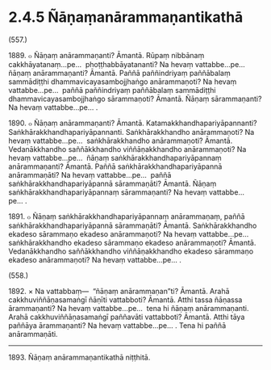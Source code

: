 # 2.4.5 Ñāṇaṃanārammaṇantikathā

(557.)

1889\. ๐ Ñāṇaṃ anārammaṇanti? Āmantā. Rūpaṃ nibbānaṃ cakkhāyatanaṃ…pe…  phoṭṭhabbāyatananti? Na hevaṃ vattabbe…pe…  ñāṇaṃ anārammaṇanti? Āmantā. Paññā paññindriyaṃ paññābalaṃ sammādiṭṭhi dhammavicayasambojjhaṅgo anārammaṇoti? Na hevaṃ vattabbe…pe…  paññā paññindriyaṃ paññābalaṃ sammādiṭṭhi dhammavicayasambojjhaṅgo sārammaṇoti? Āmantā. Ñāṇaṃ sārammaṇanti? Na hevaṃ vattabbe…pe… .

1890\. ๐ Ñāṇaṃ anārammaṇanti? Āmantā. Katamakkhandhapariyāpannanti? Saṅkhārakkhandhapariyāpannanti. Saṅkhārakkhandho anārammaṇoti? Na hevaṃ vattabbe…pe…  saṅkhārakkhandho anārammaṇoti? Āmantā. Vedanākkhandho saññākkhandho viññāṇakkhandho anārammaṇoti? Na hevaṃ vattabbe…pe…  ñāṇaṃ saṅkhārakkhandhapariyāpannaṃ anārammaṇanti? Āmantā. Paññā saṅkhārakkhandhapariyāpannā anārammaṇāti? Na hevaṃ vattabbe…pe…  paññā saṅkhārakkhandhapariyāpannā sārammaṇāti? Āmantā. Ñāṇaṃ saṅkhārakkhandhapariyāpannaṃ sārammaṇanti? Na hevaṃ vattabbe…pe… .

1891\. ๐ Ñāṇaṃ saṅkhārakkhandhapariyāpannaṃ anārammaṇaṃ, paññā saṅkhārakkhandhapariyāpannā sārammaṇāti? Āmantā. Saṅkhārakkhandho ekadeso sārammaṇo ekadeso anārammaṇoti? Na hevaṃ vattabbe…pe…  saṅkhārakkhandho ekadeso sārammaṇo ekadeso anārammaṇoti? Āmantā. Vedanākkhandho saññākkhandho viññāṇakkhandho ekadeso sārammaṇo ekadeso anārammaṇoti? Na hevaṃ vattabbe…pe… .

(558.)

1892\. × Na vattabbaṃ—  “ñāṇaṃ anārammaṇan”ti? Āmantā. Arahā cakkhuviññāṇasamaṅgī ñāṇīti vattabboti? Āmantā. Atthi tassa ñāṇassa ārammaṇanti? Na hevaṃ vattabbe…pe…  tena hi ñāṇaṃ anārammaṇanti. Arahā cakkhuviññāṇasamaṅgī paññavāti vattabboti? Āmantā. Atthi tāya paññāya ārammaṇanti? Na hevaṃ vattabbe…pe… . Tena hi paññā anārammaṇāti.

---

1893\. Ñāṇaṃ anārammaṇantikathā niṭṭhitā.
